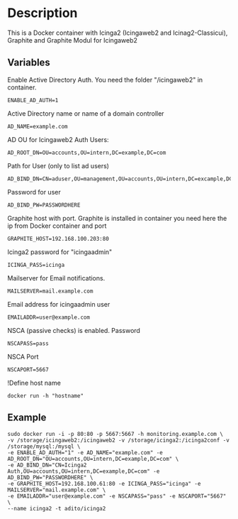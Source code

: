 # Description

This is a Docker container with Icinga2 (Icingaweb2 and Icinag2-Classicui), Graphite and Graphite Modul for Icingaweb2

## Variables

  Enable Active Directory Auth. You need the folder "/icingaweb2" in container.

    ENABLE_AD_AUTH=1
  
  Active Directory name or name of a domain controller
  
    AD_NAME=example.com
  
  AD OU for Icingaweb2 Auth Users:
    
    AD_ROOT_DN=OU=accounts,OU=intern,DC=example,DC=com
  
  Path for User (only to list ad users)
    
    AD_BIND_DN=CN=aduser,OU=management,OU=accounts,OU=intern,DC=excample,DC=com
  
  Password for user
  
    AD_BIND_PW=PASSWORDHERE
  
  Graphite host with port. Graphite is installed in container you need here the ip from Docker container and port
  
    GRAPHITE_HOST=192.168.100.203:80
  
  Icinga2 password for "icingaadmin"
  
    ICINGA_PASS=icinga
  
  Mailserver for Email notifications. 
  
    MAILSERVER=mail.example.com
  
  Email address for icingaadmin user
  
    EMAILADDR=user@example.com
  
  NSCA (passive checks) is enabled. Password
    
    NSCAPASS=pass
  
  NSCA Port
    
    NSCAPORT=5667
    
  !Define host name
  
    docker run -h "hostname"
    
## Example
  
    sudo docker run -i -p 80:80 -p 5667:5667 -h monitoring.example.com \
    -v /storage/icingaweb2:/icingaweb2 -v /storage/icinga2:/icinga2conf -v /storage/mysql:/mysql \
    -e ENABLE_AD_AUTH="1" -e AD_NAME="example.com" -e AD_ROOT_DN="OU=accounts,OU=intern,DC=example,DC=com" \
    -e AD_BIND_DN="CN=Icinga2 Auth,OU=accounts,OU=intern,DC=example,DC=com" -e AD_BIND_PW="PASSWORDHERE" \
    -e GRAPHITE_HOST=192.168.100.61:80 -e ICINGA_PASS="icinga" -e MAILSERVER="mail.example.com" \
    -e EMAILADDR="user@example.com" -e NSCAPASS="pass" -e NSCAPORT="5667" \
    --name icinga2 -t adito/icinga2

